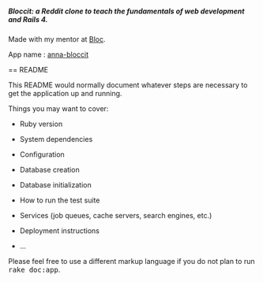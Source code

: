 ##### Bloccit: a Reddit clone to teach the fundamentals of web development and Rails 4.

Made with my mentor at [Bloc](http://bloc.io).

App name : [anna-bloccit](http://anna-bloccit.herokuapp.com/)

== README

This README would normally document whatever steps are necessary to get the
application up and running.

Things you may want to cover:

* Ruby version

* System dependencies

* Configuration

* Database creation

* Database initialization

* How to run the test suite

* Services (job queues, cache servers, search engines, etc.)

* Deployment instructions

* ...


Please feel free to use a different markup language if you do not plan to run
<tt>rake doc:app</tt>.

